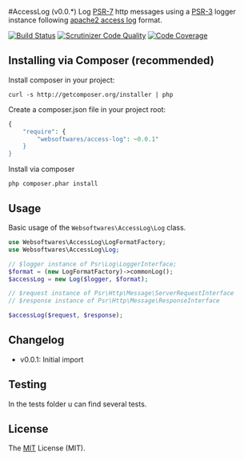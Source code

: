 #AccessLog (v0.0.*)
Log [PSR-7](http://www.php-fig.org/psr/psr-7/) http messages using a [PSR-3](http://www.php-fig.org/psr/psr-3/) logger instance following [apache2 access log](https://httpd.apache.org/docs/2.4/logs.html#accesslog) format.

[![Build Status](https://api.travis-ci.org/websoftwares/access-log.png)](https://travis-ci.org/websoftwares/access-log)
[![Scrutinizer Code Quality](https://scrutinizer-ci.com/g/websoftwares/access-log/badges/quality-score.png?b=master)](https://scrutinizer-ci.com/g/websoftwares/access-log/?branch=master)
[![Code Coverage](https://scrutinizer-ci.com/g/websoftwares/access-log/badges/coverage.png?b=master)](https://scrutinizer-ci.com/g/websoftwares/access-log/?branch=master)

## Installing via Composer (recommended)

Install composer in your project:
```
curl -s http://getcomposer.org/installer | php
```

Create a composer.json file in your project root:
```php
{
    "require": {
		"websoftwares/access-log": ~0.0.1"
    }
}
```

Install via composer
```
php composer.phar install
```

## Usage
Basic usage of the `Websoftwares\AccessLog\Log` class.

```php
use Websoftwares\AccessLog\LogFormatFactory;
use Websoftwares\AccessLog\Log;

// $logger instance of Psr\Log\LoggerInterface;
$format = (new LogFormatFactory)->commonLog();
$accessLog = new Log($logger, $format);

// $request instance of Psr\Http\Message\ServerRequestInterface
// $response instance of Psr\Http\Message\ResponseInterface

$accessLog($request, $response);

```

## Changelog
- v0.0.1: Initial import

## Testing
In the tests folder u can find several tests.

## License
The [MIT](http://opensource.org/licenses/MIT "MIT") License (MIT).
